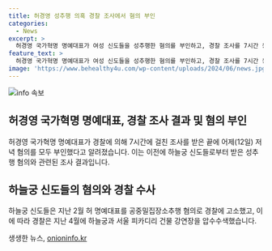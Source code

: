 ```yaml
---
title: 허경영 성추행 의혹 경찰 조사에서 혐의 부인
categories:
  - News
excerpt: >
  허경영 국가혁명 명예대표가 여성 신도들을 성추행한 혐의를 부인하고, 경찰 조사를 7시간 동안 받았다. 지난 2월 하늘궁 신도들이 허 명예대표를 공중밀집장소추행 혐의로 고소한 후, 경찰은 지난 4월 압수수색을 실시했다.
feature_text: >
  허경영 국가혁명 명예대표가 여성 신도들을 성추행한 혐의를 부인하고, 경찰 조사를 7시간 동안 받았다. 지난 2월 하늘궁 신도들이 허 명예대표를 공중밀집장소추행 혐의로 고소한 후, 경찰은 지난 4월 압수수색을 실시했다.
image: 'https://www.behealthy4u.com/wp-content/uploads/2024/06/news.jpg'
---
```


<p><img src="https://www.behealthy4u.com/wp-content/uploads/2024/06/news.jpg" alt="info 속보" /></p>

<h2 data-ke-size="size26">허경영 국가혁명 명예대표, 경찰 조사 결과 및 혐의 부인</h2>

<p data-ke-size="size16">허경영 국가혁명 명예대표가 경찰에 의해 7시간에 걸친 조사를 받은 끝에 어제(12일) 저녁 혐의를 모두 부인했다고 알려졌습니다. 이는 이전에 하늘궁 신도들로부터 받은 성추행 혐의와 관련된 조사 결과입니다.</p>

<h2 data-ke-size="size26">하늘궁 신도들의 혐의와 경찰 수사</h2>

<p data-ke-size="size16">하늘궁 신도들은 지난 2월 허 명예대표를 공중밀집장소추행 혐의로 경찰에 고소했고, 이에 따라 경찰은 지난 4월에 하늘궁과 서울 피카디리 건물 강연장을 압수수색했습니다.</p>
생생한 뉴스, <a href="https://onioninfo.kr" rel="dofollow">onioninfo.kr</a>


